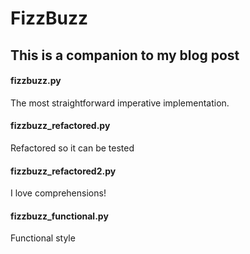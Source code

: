 # FizzBuzz
## This is a companion to my blog post


#### fizzbuzz.py
The most straightforward imperative implementation.


#### fizzbuzz_refactored.py
Refactored so it can be tested


#### fizzbuzz_refactored2.py
I love comprehensions!


#### fizzbuzz_functional.py
Functional style
